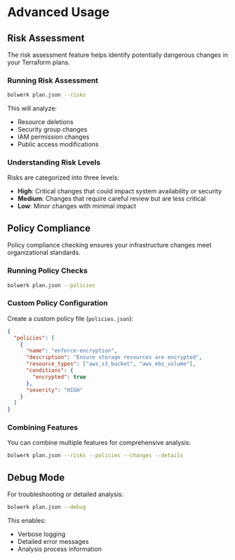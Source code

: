 # Advanced Usage

## Risk Assessment

The risk assessment feature helps identify potentially dangerous changes in your Terraform plans.

### Running Risk Assessment

```bash
bolwerk plan.json --risks
```

This will analyze:
- Resource deletions
- Security group changes
- IAM permission changes
- Public access modifications

### Understanding Risk Levels

Risks are categorized into three levels:

- **High**: Critical changes that could impact system availability or security
- **Medium**: Changes that require careful review but are less critical
- **Low**: Minor changes with minimal impact

## Policy Compliance

Policy compliance checking ensures your infrastructure changes meet organizational standards.

### Running Policy Checks

```bash
bolwerk plan.json --policies
```

### Custom Policy Configuration

Create a custom policy file (`policies.json`):

```json
{
  "policies": [
    {
      "name": "enforce-encryption",
      "description": "Ensure storage resources are encrypted",
      "resource_types": ["aws_s3_bucket", "aws_ebs_volume"],
      "conditions": {
        "encrypted": true
      },
      "severity": "HIGH"
    }
  ]
}
```

### Combining Features

You can combine multiple features for comprehensive analysis:

```bash
bolwerk plan.json --risks --policies --changes --details
```

## Debug Mode

For troubleshooting or detailed analysis:

```bash
bolwerk plan.json --debug
```

This enables:
- Verbose logging
- Detailed error messages
- Analysis process information 